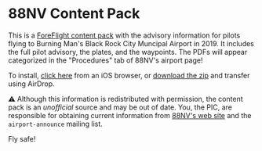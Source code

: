 # 88NV Content Pack

This is a
[ForeFlight content pack](https://foreflight.com/support/content-packs/)
with the advisory information for pilots flying to Burning Man's
Black Rock City Muncipal Airport in 2019.  It includes the full
pilot advisory, the plates, and the waypoints.  The PDFs will appear
categorized in the "Procedures" tab of 88NV's airport page!

To install,
[click here](https://foreflight.com/content?downloadURL=https://github.com/shields/88nv-content-pack/releases/latest/download/88NV.zip)
from an iOS browser, or
[download the zip](https://github.com/shields/88nv-content-pack/releases)
and transfer using AirDrop.

⚠️  Although this information is redistributed with permission, the
content pack is an *unofficial* source and may be out of date.  You,
the PIC, are responsible for obtaining current information from
[88NV's web site](https://airport.burningman.org/) and the
`airport-announce` mailing list.

Fly safe!

